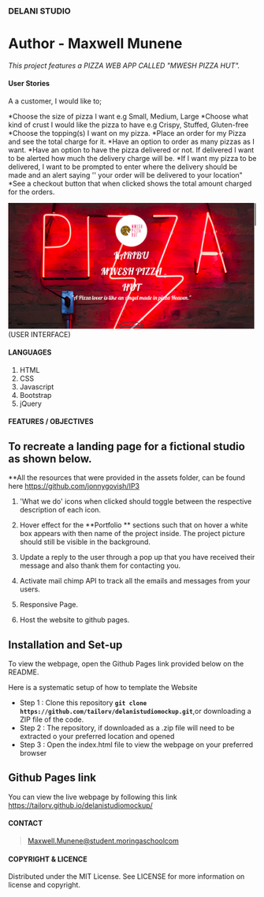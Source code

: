 ### **DELANI STUDIO**
# **Author - Maxwell Munene**
_This  project features a PIZZA WEB APP CALLED "MWESH PIZZA HUT"._

#### **User Stories**

A a customer, I would like to;

*Choose the size of pizza I want e.g Small, Medium, Large
*Choose what kind of crust I would like the pizza to have e.g Crispy, Stuffed, Gluten-free
*Choose the topping(s) I want on my pizza.
*Place an order for my Pizza and see the total charge for it.
*Have an option to order as many pizzas as I want.
*Have an option to have the pizza delivered or not.  If delivered I want to be alerted how much the delivery charge will be.
*If I want my pizza to be delivered, I want to be prompted to enter where the delivery should be made and an alert saying '' your order will be delivered to your location"
*See a checkout button that when clicked shows the total amount charged for the orders.


![USER INTERFACE](images/homepage.png) (USER INTERFACE)

#### **LANGUAGES**
1. HTML
2. CSS
3. Javascript
4. Bootstrap
5. jQuery

#### **FEATURES / OBJECTIVES**
## **To recreate a landing page for a fictional studio as shown below.**
 **All the resources that were provided in the assets folder, can be found here https://github.com/jonnygovish/IP3  

1. 'What we do'  icons when clicked should toggle between the respective description of each icon.

3. Hover effect for the **Portfolio ** sections such that on hover a white box appears with then name of the project inside. The project picture should still be visible in the background.

4. Update a reply to the user through a pop up that you have received their message and also thank them for contacting you.

5. Activate mail chimp API to track all the emails and messages from your users.

6. Responsive Page.

7. Host the website to github pages.


## Installation and Set-up
To view the webpage, open the Github Pages link provided below on the README.

Here is a systematic setup of how to template the Website
* Step 1 : Clone this repository **`git clone https://github.com/tailorv/delanistudiomockup.git`**,or downloading a ZIP file of the code.
* Step 2 : The repository, if downloaded as a .zip file will need to be extracted o your preferred location and opened
* Step 3 : Open the index.html file to view the webpage on your preferred browser

## Github Pages link

You can view the live webpage by following this link https://tailorv.github.io/delanistudiomockup/



#### **CONTACT**
>Maxwell.Munene@student.moringaschoolcom <br>

#### **COPYRIGHT & LICENCE**
Distributed under the MIT License. See LICENSE for more information on license and copyright.
